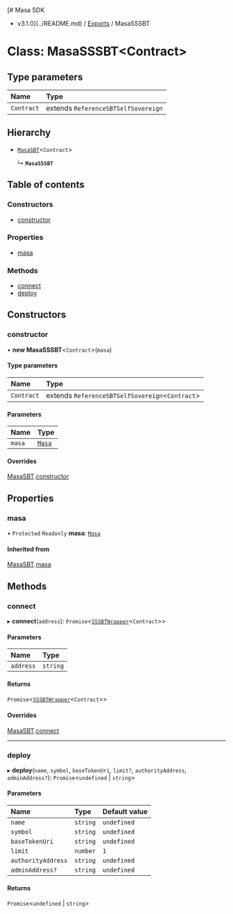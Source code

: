 [# Masa SDK
 - v3.1.0](../README.md) / [Exports](../modules.md) / MasaSSSBT

# Class: MasaSSSBT<Contract\>

## Type parameters

| Name | Type |
| :------ | :------ |
| `Contract` | extends `ReferenceSBTSelfSovereign` |

## Hierarchy

- [`MasaSBT`](MasaSBT.md)<`Contract`\>

  ↳ **`MasaSSSBT`**

## Table of contents

### Constructors

- [constructor](MasaSSSBT.md#constructor)

### Properties

- [masa](MasaSSSBT.md#masa)

### Methods

- [connect](MasaSSSBT.md#connect)
- [deploy](MasaSSSBT.md#deploy)

## Constructors

### constructor

• **new MasaSSSBT**<`Contract`\>(`masa`)

#### Type parameters

| Name | Type |
| :------ | :------ |
| `Contract` | extends `ReferenceSBTSelfSovereign`<`Contract`\> |

#### Parameters

| Name | Type |
| :------ | :------ |
| `masa` | [`Masa`](Masa.md) |

#### Overrides

[MasaSBT](MasaSBT.md).[constructor](MasaSBT.md#constructor)

## Properties

### masa

• `Protected` `Readonly` **masa**: [`Masa`](Masa.md)

#### Inherited from

[MasaSBT](MasaSBT.md).[masa](MasaSBT.md#masa)

## Methods

### connect

▸ **connect**(`address`): `Promise`<[`SSSBTWrapper`](SSSBTWrapper.md)<`Contract`\>\>

#### Parameters

| Name | Type |
| :------ | :------ |
| `address` | `string` |

#### Returns

`Promise`<[`SSSBTWrapper`](SSSBTWrapper.md)<`Contract`\>\>

#### Overrides

[MasaSBT](MasaSBT.md).[connect](MasaSBT.md#connect)

___

### deploy

▸ **deploy**(`name`, `symbol`, `baseTokenUri`, `limit?`, `authorityAddress`, `adminAddress?`): `Promise`<`undefined` \| `string`\>

#### Parameters

| Name | Type | Default value |
| :------ | :------ | :------ |
| `name` | `string` | `undefined` |
| `symbol` | `string` | `undefined` |
| `baseTokenUri` | `string` | `undefined` |
| `limit` | `number` | `1` |
| `authorityAddress` | `string` | `undefined` |
| `adminAddress?` | `string` | `undefined` |

#### Returns

`Promise`<`undefined` \| `string`\>

